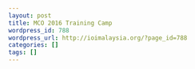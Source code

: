 ```yaml
---
layout: post
title: MCO 2016 Training Camp
wordpress_id: 788
wordpress_url: http://ioimalaysia.org/?page_id=788
categories: []
tags: []
---
```


